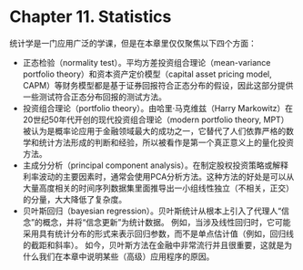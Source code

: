 # Chapter 11. Statistics

统计学是一门应用广泛的学课，但是在本章里仅仅聚焦以下四个方面：

- 正态检验（normality test）。平均方差投资组合理论（mean-variance portfolio theory）和资本资产定价模型（capital asset pricing model, CAPM）等财务模型都是基于证券回报符合正态分布的假设，因此这部分提供一些测试符合正态分布回报的测试方法。
- 投资组合理论（portfolio theory）。由哈里·马克维兹（Harry Markowitz）在20世纪50年代开创的现代投资组合理论（modern portfolio theory, MPT）被认为是概率论应用于金融领域最大的成功之一，它替代了人们依靠严格的数学和统计方法形成的判断和经验，所以被看作是第一个真正意义上的量化投资方法。
- 主成分分析（principal component analysis）。在制定股权投资策略或解释利率波动的主要因素时，通常会使用PCA分析方法。这种方法的好处是可以从大量高度相关的时间序列数据集里面推导出一小组线性独立（不相关，正交）的分量，大大降低了复杂度。
- 贝叶斯回归（bayesian regression）。贝叶斯统计从根本上引入了代理人“信念”的概念，并将“信念更新”为统计数据。 例如，当涉及线性回归时，它可能采用具有统计分布的形式来表示回归参数，而不是单点估计值（例如，回归线的截距和斜率）。 如今，贝叶斯方法在金融中非常流行并且很重要，这就是为什么我们在本章中说明某些（高级）应用程序的原因。
